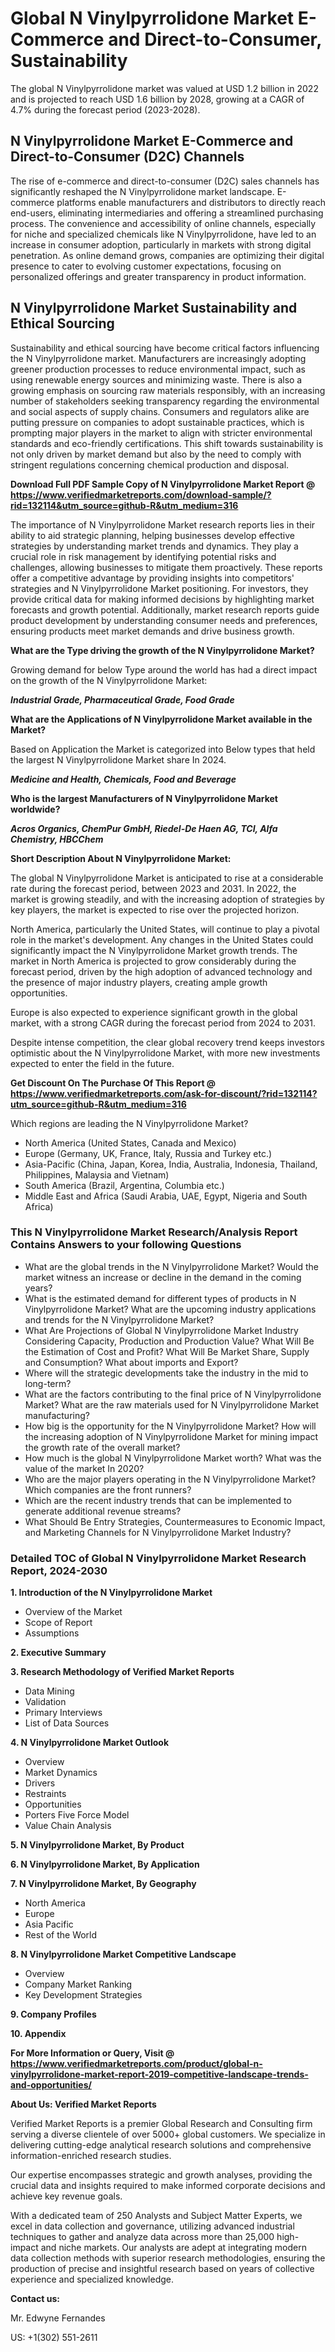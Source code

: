 <h1>Global N Vinylpyrrolidone Market E-Commerce and Direct-to-Consumer, Sustainability</h1><p class=""><p>The global N Vinylpyrrolidone market was valued at USD 1.2 billion in 2022 and is projected to reach USD 1.6 billion by 2028, growing at a CAGR of 4.7% during the forecast period (2023-2028).</p><h2>N Vinylpyrrolidone Market E-Commerce and Direct-to-Consumer (D2C) Channels</h2><p>The rise of e-commerce and direct-to-consumer (D2C) sales channels has significantly reshaped the N Vinylpyrrolidone market landscape. E-commerce platforms enable manufacturers and distributors to directly reach end-users, eliminating intermediaries and offering a streamlined purchasing process. The convenience and accessibility of online channels, especially for niche and specialized chemicals like N Vinylpyrrolidone, have led to an increase in consumer adoption, particularly in markets with strong digital penetration. As online demand grows, companies are optimizing their digital presence to cater to evolving customer expectations, focusing on personalized offerings and greater transparency in product information.</p><h2>N Vinylpyrrolidone Market Sustainability and Ethical Sourcing</h2><p>Sustainability and ethical sourcing have become critical factors influencing the N Vinylpyrrolidone market. Manufacturers are increasingly adopting greener production processes to reduce environmental impact, such as using renewable energy sources and minimizing waste. There is also a growing emphasis on sourcing raw materials responsibly, with an increasing number of stakeholders seeking transparency regarding the environmental and social aspects of supply chains. Consumers and regulators alike are putting pressure on companies to adopt sustainable practices, which is prompting major players in the market to align with stricter environmental standards and eco-friendly certifications. This shift towards sustainability is not only driven by market demand but also by the need to comply with stringent regulations concerning chemical production and disposal.</p></p><p class=""><strong>Download Full PDF Sample Copy of N Vinylpyrrolidone Market Report @ <a href="https://www.verifiedmarketreports.com/download-sample/?rid=132114&utm_source=github-R&utm_medium=316" target="_blank">https://www.verifiedmarketreports.com/download-sample/?rid=132114&utm_source=github-R&utm_medium=316</a></strong></p><p>The importance of&nbsp;N Vinylpyrrolidone Market research reports lies in their ability to aid strategic planning, helping businesses develop effective strategies by understanding market trends and dynamics. They play a crucial role in risk management by identifying potential risks and challenges, allowing businesses to mitigate them proactively. These reports offer a competitive advantage by providing insights into competitors' strategies and N Vinylpyrrolidone Market positioning. For investors, they provide critical data for making informed decisions by highlighting market forecasts and growth potential. Additionally, market research reports guide product development by understanding consumer needs and preferences, ensuring products meet market demands and drive business growth.</p><p><strong>What are the&nbsp;Type driving the growth of the N Vinylpyrrolidone Market?</strong></p><p id="" class="">Growing demand for below Type around the world has had a direct impact on the growth of the N Vinylpyrrolidone Market:</p><p class=""><em><strong>Industrial Grade, Pharmaceutical Grade, Food Grade</strong></em></p><p class=""><strong>What are the&nbsp;Applications&nbsp;of N Vinylpyrrolidone Market available in the Market?</strong></p><p id="" class="">Based on Application the Market is categorized into Below types that held the largest N Vinylpyrrolidone Market share In 2024.</p><p class=""><em><strong>Medicine and Health, Chemicals, Food and Beverage</strong></em></p><p class=""><strong>Who is the largest Manufacturers of N Vinylpyrrolidone Market worldwide?</strong></p><p><em><strong>Acros Organics, ChemPur GmbH, Riedel-De Haen AG, TCI, Alfa Chemistry, HBCChem</strong></em></p><p id="" class=""><strong>Short Description About N Vinylpyrrolidone Market:</strong></p><p>The global N Vinylpyrrolidone Market is anticipated to rise at a considerable rate during the forecast period, between 2023 and 2031. In 2022, the market is growing steadily, and with the increasing adoption of strategies by key players, the market is expected to rise over the projected horizon.</p><p>North America, particularly the United States, will continue to play a pivotal role in the market's development. Any changes in the United States could significantly impact the N Vinylpyrrolidone Market growth trends. The market in North America is projected to grow considerably during the forecast period, driven by the high adoption of advanced technology and the presence of major industry players, creating ample growth opportunities.</p><p>Europe is also expected to experience significant growth in the global market, with a strong CAGR during the forecast period from 2024 to 2031.</p><p>Despite intense competition, the clear global recovery trend keeps investors optimistic about the N Vinylpyrrolidone Market, with more new investments expected to enter the field in the future.</p><p id="" class=""><strong>Get Discount On The Purchase Of This Report @ <a href="https://www.verifiedmarketreports.com/ask-for-discount/?rid=132114?utm_source=github-R&utm_medium=316" target="_blank">https://www.verifiedmarketreports.com/ask-for-discount/?rid=132114?utm_source=github-R&utm_medium=316</a></strong></p><p class="">Which regions are leading the N Vinylpyrrolidone Market?</p><ul><li>North America (United States, Canada and Mexico)</li><li>Europe (Germany, UK, France, Italy, Russia and Turkey etc.)</li><li>Asia-Pacific (China, Japan, Korea, India, Australia, Indonesia, Thailand, Philippines, Malaysia and Vietnam)</li><li>South America (Brazil, Argentina, Columbia etc.)</li><li>Middle East and Africa (Saudi Arabia, UAE, Egypt, Nigeria and South Africa)</li></ul><h3 id="" class="">This N Vinylpyrrolidone Market Research/Analysis Report Contains Answers to your following Questions</h3><ul><li>What are the global trends in the N Vinylpyrrolidone Market? Would the market witness an increase or decline in the demand in the coming years?</li><li>What is the estimated demand for different types of products in N Vinylpyrrolidone Market? What are the upcoming industry applications and trends for the N Vinylpyrrolidone Market?</li><li>What Are Projections of Global N Vinylpyrrolidone Market Industry Considering Capacity, Production and Production Value? What Will Be the Estimation of Cost and Profit? What Will Be Market Share, Supply and Consumption? What about imports and Export?</li><li>Where will the strategic developments take the industry in the mid to long-term?</li><li>What are the factors contributing to the final price of N Vinylpyrrolidone Market? What are the raw materials used for N Vinylpyrrolidone Market manufacturing?</li><li>How big is the opportunity for the N Vinylpyrrolidone Market? How will the increasing adoption of N Vinylpyrrolidone Market for mining impact the growth rate of the overall market?</li><li>How much is the global N Vinylpyrrolidone Market worth? What was the value of the market In 2020?</li><li>Who are the major players operating in the N Vinylpyrrolidone Market? Which companies are the front runners?</li><li>Which are the recent industry trends that can be implemented to generate additional revenue streams?</li><li>What Should Be Entry Strategies, Countermeasures to Economic Impact, and Marketing Channels for N Vinylpyrrolidone Market Industry?</li></ul><h3 id="" class="">Detailed TOC of Global N Vinylpyrrolidone Market Research Report, 2024-2030</h3><p id="" class=""><strong>1. Introduction of the N Vinylpyrrolidone Market</strong></p><ul><li>Overview of the Market</li><li>Scope of Report</li><li>Assumptions</li></ul><p id="" class=""><strong>2. Executive Summary</strong></p><p id="" class=""><strong>3. Research Methodology of Verified Market Reports</strong></p><ul><li>Data Mining</li><li>Validation</li><li>Primary Interviews</li><li>List of Data Sources</li></ul><p id="" class=""><strong>4. N Vinylpyrrolidone Market Outlook</strong></p><ul><li>Overview</li><li>Market Dynamics</li><li>Drivers</li><li>Restraints</li><li>Opportunities</li><li>Porters Five Force Model</li><li>Value Chain Analysis</li></ul><p id="" class=""><strong>5. N Vinylpyrrolidone Market, By Product</strong></p><p id="" class=""><strong>6. N Vinylpyrrolidone Market, By Application</strong></p><p id="" class=""><strong>7. N Vinylpyrrolidone Market, By Geography</strong></p><ul><li>North America</li><li>Europe</li><li>Asia Pacific</li><li>Rest of the World</li></ul><p id="" class=""><strong>8. N Vinylpyrrolidone Market Competitive Landscape</strong></p><ul><li>Overview</li><li>Company Market Ranking</li><li>Key Development Strategies</li></ul><p id="" class=""><strong>9. Company Profiles</strong></p><p id="" class=""><strong>10. Appendix</strong></p><p id="" class=""><strong>For More Information or Query, Visit @ <a href="https://www.verifiedmarketreports.com/product/global-n-vinylpyrrolidone-market-report-2019-competitive-landscape-trends-and-opportunities/" target="_blank">https://www.verifiedmarketreports.com/product/global-n-vinylpyrrolidone-market-report-2019-competitive-landscape-trends-and-opportunities/</a></strong></p><p id="" class=""><strong>About Us: Verified Market Reports</strong></p><p id="" class="">Verified Market Reports is a premier Global Research and Consulting firm serving a diverse clientele of over 5000+ global customers. We specialize in delivering cutting-edge analytical research solutions and comprehensive information-enriched research studies.</p><p id="" class="">Our expertise encompasses strategic and growth analyses, providing the crucial data and insights required to make informed corporate decisions and achieve key revenue goals.</p><p id="" class="">With a dedicated team of 250 Analysts and Subject Matter Experts, we excel in data collection and governance, utilizing advanced industrial techniques to gather and analyze data across more than 25,000 high-impact and niche markets. Our analysts are adept at integrating modern data collection methods with superior research methodologies, ensuring the production of precise and insightful research based on years of collective experience and specialized knowledge.</p><p id="" class=""><strong>Contact us:</strong></p><p id="" class="">Mr. Edwyne Fernandes</p><p id="" class="">US: +1(302) 551-2611</p>